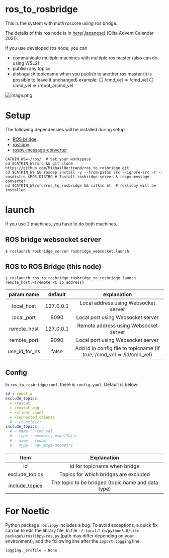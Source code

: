 # ros_to_rosbridge
This is the system with mutli roscore using ros bridge.

The details of this ros node is in [here(Japanese)](https://qiita.com/koichi_baseball/private/8d15a06d296c09908f5f) (Qiita Advent Calendar 2021).

If you use developed ros node, you can
 - communicate multiple machines with multiple ros master
   (also can do using WSL2)
 - publish any topics
 - distinguish topicname when you publish to another ros master
   (it is possible to leave it unchanged)
   example:
    〇 /cmd_vel => /cmd_vel
    〇 /cmd_vel => /robot_a/cmd_vel

![image.png](https://qiita-image-store.s3.ap-northeast-1.amazonaws.com/0/426354/f30ff6c2-dca7-da87-62f5-ed6ba5af58fc.png)

# Setup

The following dependencies will be installed during setup.
- [ROS bridge](http://wiki.ros.org/rosbridge_suite)
- [roslibpy](https://roslibpy.readthedocs.io/en/latest/)
- [rospy-message-converter](http://wiki.ros.org/rospy_message_converter)

```shell
CATKIN_WS=~/ros/  # Set your workspace
cd $CATKIN_WS/src && git clone https://github.com/MikhailBertrand/ros_to_rosbridge.git
cd $CATKIN_WS && rosdep install -y --from-paths src --ignore-src -r --rosdistro $ROS_DISTRO # Install rosbridge-server & rospy-message-converter
cd $CATKIN_WS/src/ros_to_rosbridge && catkin bt  # roslibpy will be installed
```

# launch
If you use 2 machines, you have to do both machines.

## ROS bridge websocket server
```shell
$ roslaunch rosbridge_server rosbridge_websocket.launch
```

## ROS to ROS Bridge (this node)
```shell
$ roslaunch ros_to_rosbridge rosbridge_to_rosbridge.launch remote_host:={remote PC ip address}
```

| param name | default | explanation |
|:-:|:-:|:-:|
| local_host | 127.0.0.1 | Local address using Websocket server |
| local_port | 9090 |  Local port using Websocket server |
| remote_host | 127.0.0.1 | Remote address using Websocket server |
| remote_port | 9090 | Local port using Websocket server |
| use_id_for_ns | false | Add id in config file to topicname (If true, /cmd_vel => /id/cmd_vel) |

## Config
In `ros_to_rosbridge/conf`, there is `config.yaml`.
Default is below.

```text:ros_to_rosbridge/conf/config.yaml
id : robot_a
exclude_topics:
  - /rosout
  - /rosout_agg
  - /client_count
  - /connected_clients
  # - /turtle1/*
include_topics:
  # - name : /cmd_vel
  #   type : geometry_msgs/Twist
  # - name : /odom
  #   type : nav_msgs/Odometry
```

| Item | Explanation |
|:-:|:-:|
| id | id for topicname when bridge |
| exclude_topics | Topics for which bridges are excluded |
| include_topics | The topic to be bridged (topic name and data type) |

# For Noetic

Python package `roslibpy` includes a bug.
To avoid exceptions, a quick fix can be to edit the library file.
In file `~/.local/lib/python3.8/site-packages/roslibpy/ros.py` (path may differ depending on your environment), add the following line after the `import logging` line.

```python
logging._srcfile = None
```
